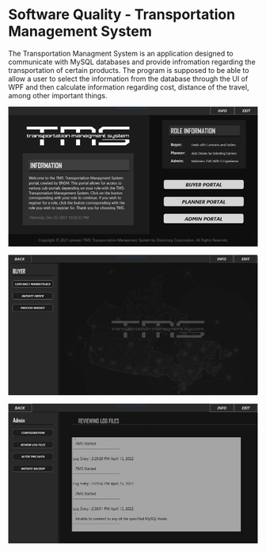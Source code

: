 # Software Quality - Transportation Management System

The Transportation Managment System is an application designed to
communicate with MySQL databases and provide infromation regarding
the transportation of certain products. The program is supposed to
be able to allow a user to select the information from  the database
through the UI of WPF and then calculate information regarding cost,
distance of the travel, among other important things. 

<p align="center">
  <img src="./img/one.JPG" alt="TMS Landing Page" width="650">
</p>

<p align="center">
  <img src="./img/two.JPG" alt="" width="650">
</p>

<p align="center">
  <img src="./img/three.JPG" alt="Viewing Log Files Through TMS" width="650">
</p>


